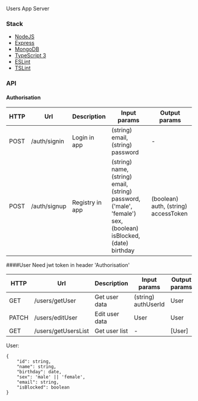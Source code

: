 Users App Server

### Stack
* [NodeJS](https://nodejs.org/en/about/)
* [Express](https://expressjs.com/)
* [MongoDB](https://www.mongodb.com/)
* [TypeScript 3](https://www.typescriptlang.org)
* [ESLint](https://eslint.org)
* [TSLint](https://palantir.github.io/tslint)


### API

#### Authorisation
HTTP | Url | Description | Input params | Output params
|---|---|---|---|---|
| POST | /auth/signin | Login in app | (string) email, (string) password | -
| POST | /auth/signup | Registry in app | (string) name, (string) email, (string) password, ('male', 'female') sex, (boolean) isBlocked, (date) birthday | (boolean) auth, (string) accessToken


####User
Need jwt token in header 'Authorisation'

HTTP | Url | Description | Input params | Output params
|---|---|---|---|---|
| GET | /users/getUser | Get user data | (string) authUserId | User
| PATCH | /users/editUser | Edit user data | User | User
| GET | /users/getUsersList | Get user list | - | [User]

User:
```
{
    "id": string,
    "name": string,
    "birthday": date,
    "sex": 'male' || 'female',
    "email": string,
    "isBlocked": boolean
}